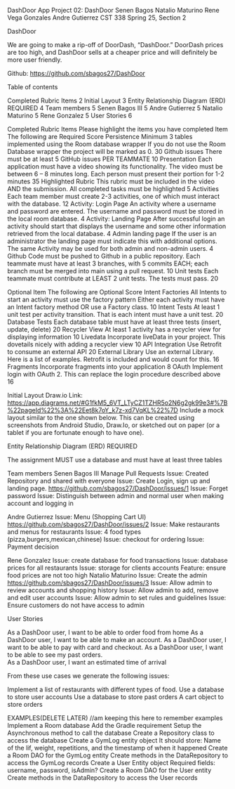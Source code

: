 DashDoor App
Project 02: DashDoor
Senen Bagos
Natalio Maturino
Rene Vega Gonzales
Andre Gutierrez
CST 338 Spring 25, Section 2

DashDoor

We are going to make a rip-off of DoorDash, “DashDoor.” DoorDash prices are too high, and DashDoor sells at a cheaper price and will definitely be more user friendly. 

Github: https://github.com/sbagos27/DashDoor



Table of contents

Completed Rubric Items	2
Initial Layout	3
Entity Relationship Diagram (ERD) REQUIRED	4
Team members	5
Senen Bagos III	5
Andre Gutierrez	5
Natalio Maturino	5
Rene Gonzalez	5
User Stories	6





Completed Rubric Items
Please highlight the items you have completed
Item
The following are Required
Score
Persistence
Minimum 3 tables implemented using the Room database wrapper
If you do not use the Room Database wrapper the project will be marked as 0.
30
Github issues
There must be at least 5 GitHub issues PER TEAMMATE
10
Presentation
Each application must have a video showing its functionality.
The video must be between 6 – 8 minutes long.
Each person must present their portion for 1-2 minutes
35
Highlighted Rubric
This rubric must be included in the video AND the submission. 
All completed tasks must be highlighted
5
Activities
Each team member must create 2-3 activities,
one of which must interact with the database.
12
Activity:
Login Page
An activity where a username and password are entered.
The username and password must be stored in the local room database.
4
Activity:
Landing Page
After successful login an activity should start that displays the username and some other information retrieved from the local database.
4
Admin landing page
If the user is an administrator the landing page must indicate this with additional options.
The same Activity may be used for both admin and non-admin users.
4
Github
Code must be pushed to Github in a public repository.
Each teammate must have at least 3 branches, with 5 commits EACH;
each branch must be merged into main using a pull request.
10
Unit tests
Each teammate must contribute at LEAST 2 unit tests. The tests must pass.
20


Optional Item
The following are Optional
Score
Intent Factories
All Intents to start an activity must use the factory pattern
Either each activity must have an Intent factory method OR use a Factory class.
10
Intent Tests
At least 1 unit test per activity transition. That is each intent must have a unit test.
20
Database Tests
Each database table must have at least three tests (insert, update, delete)
20
Recycler View
At least 1 activity has a recycler view for displaying information
10
Livedata
Incorporate liveData in your project. This dovetails nicely with adding a recycler view
10
API Integration
Use Retrofit to consume an external API 
20
External Library
Use an external Library. Here is a list of examples. 
Retrofit is included and would count for this.
16
Fragments
Incorporate fragments into your application
8
OAuth
Implement login with OAuth 2.  This can replace the login procedure described above
16

Initial Layout
Draw.io Link: https://app.diagrams.net/#G1fkM5_6VT_LTyCZ1TZHR5o2N6g2gk99e3#%7B%22pageId%22%3A%22Eet8k7oY_k7z-xd7VqKL%22%7D
Include a mock layout similar to the one shown below.  This can be created using screenshots from Android Studio, Draw.Io, or sketched out on paper (or a tablet if you are fortunate enough to have one).



Entity Relationship Diagram (ERD) REQUIRED

The assignment MUST use a database and must have at least three tables




Team members
Senen Bagos III
	Manage Pull Requests 
Issue: Created Repository and shared with everyone
Issue: Create Login, sign up and landing page. https://github.com/sbagos27/DashDoor/issues/1
Issue: Forget password
Issue: Distinguish between admin and normal user when making account and logging in


Andre Gutierrez
Issue: Menu (Shopping Cart UI) https://github.com/sbagos27/DashDoor/issues/2
Issue: Make restaurants and menus for restaurants
Issue: 4 food types (pizza,burgers,mexican,chinese)
Issue: checkout for ordering
Issue: Payment decision

Rene Gonzalez
Issue: create database for food transactions
Issue: database prices for all restaurants
Issue: storage for clients accounts
Feature: ensure food prices are not too high
Natalio Maturino
Issue: Create the admin https://github.com/sbagos27/DashDoor/issues/3
Issue: Allow admin to review accounts and shopping history
Issue: Allow admin to add, remove and edit user accounts
Issue: Allow admin to set rules and guidelines
Issue: Ensure customers do not have access to admin

User Stories

As a DashDoor user, I want to be able to order food from home
As a DashDoor user, I want to be able to make an account.
As a DashDoor user, I want to be able to pay with card and checkout.
As a DashDoor user, I want to be able to see my past orders.  
As a DashDoor user, I want an estimated time of arrival



From these use cases we generate the following issues:

Implement a list of restaurants with different types of food.
Use a database to store user accounts
Use a database to store past orders
A cart object to store orders


EXAMPLES(DELETE LATER) //am keeping this here to remember examples
Implement a Room database
Add the Gradle requirement
Setup the Asynchronous method to call the database
Create a Repository class to access the database
Create a GymLog entity object
It should store: Name of the lif, weight, repetitions, and the timestamp of when it happened
Create a Room DAO for the GymLog entity
Create methods in the DataRepository to access the GymLog records
Create a User Entity object
Required fields: username, password, isAdmin?
Create a Room DAO for the User entity
Create methods in the DataRepository to access the User records
